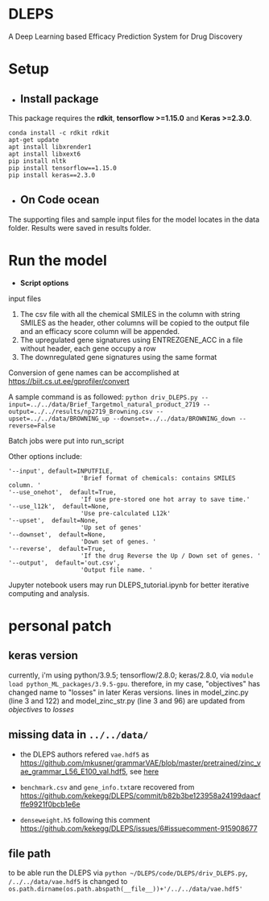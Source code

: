 # DLEPS
A Deep Learning based Efficacy Prediction System for Drug Discovery

# Setup

- ## Install package

This package requires the **rdkit**, **tensorflow >=1.15.0** and **Keras >=2.3.0**.

```
conda install -c rdkit rdkit
apt-get update
apt install libxrender1
apt install libxext6
pip install nltk
pip install tensorflow==1.15.0
pip install keras==2.3.0
```

- ## On Code ocean

The supporting files and sample input files for the model locates in the data folder. Results were saved in results folder.

# Run the model

- **Script options**

input files
1. The csv file with all the chemical SMILES in the column with string SMILES as the header, other columns will be copied to the output file and an efficacy score column will be appended.
2. The upregulated gene signatures using ENTREZGENE_ACC in a file without header, each gene occupy a row
3. The downregulated gene signatures using the same format

Conversion of gene names can be accomplished at https://biit.cs.ut.ee/gprofiler/convert

A sample command is as followed:
```python driv_DLEPS.py --input=../../data/Brief_Targetmol_natural_product_2719 --output=../../results/np2719_Browning.csv --upset=../../data/BROWNING_up --downset=../../data/BROWNING_down --reverse=False```

Batch jobs were put into run_script

Other options include:

    '--input', default=INPUTFILE,
                        'Brief format of chemicals: contains SMILES column. '
    '--use_onehot',  default=True,
                        'If use pre-stored one hot array to save time.'
    '--use_l12k',  default=None,
                        'Use pre-calculated L12k'
    '--upset',  default=None,
                        'Up set of genes'
    '--downset',  default=None,
                        'Down set of genes. '
    '--reverse',  default=True,
                        'If the drug Reverse the Up / Down set of genes. '
    '--output',  default='out.csv',
                        'Output file name. '

Jupyter notebook users may run DLEPS_tutorial.ipynb for better iterative computing and analysis.


# personal patch 

## keras version

currently, i'm using python/3.9.5; tensorflow/2.8.0; keras/2.8.0, via `module load python_ML_packages/3.9.5-gpu`. 
therefore, in my case, "objectives" has changed name to "losses" in later Keras versions. lines in
model_zinc.py (line 3 and 122) and model_zinc_str.py (line 3 and 96) are updated from *objectives* to *losses*

## missing data in `../../data/`

- the DLEPS authors refered `vae.hdf5` as https://github.com/mkusner/grammarVAE/blob/master/pretrained/zinc_vae_grammar_L56_E100_val.hdf5, see [here](https://github.com/kekegg/DLEPS/issues/1#issuecomment-869421988)

- `benchmark.csv` and `gene_info.txt`are recovered from https://github.com/kekegg/DLEPS/commit/b82b3be123958a24199daacfffe9921f0bcb1e6e

- `denseweight.h5` following this comment https://github.com/kekegg/DLEPS/issues/6#issuecomment-915908677 

## file path

to be able run the DLEPS via `python ~/DLEPS/code/DLEPS/driv_DLEPS.py`,  `/../../data/vae.hdf5` is changed to `os.path.dirname(os.path.abspath(__file__))+'/../../data/vae.hdf5'`  



